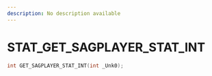 ```yaml
---
description: No description available 
---
```


# STAT\_GET_SAGPLAYER_STAT_INT

```cpp
int GET_SAGPLAYER_STAT_INT(int _Unk0);
```